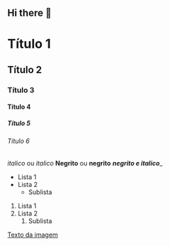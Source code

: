 ## Hi there 👋

# Título 1
## Título 2
### Título 3
#### Título 4
##### Título 5
###### Título 6

*italico* ou _italico_
**Negrito** ou __negrito__
___negrito e italico____

- Lista 1
- Lista 2
  - Sublista
  
1. Lista 1 
2. Lista 2
   1. Sublista

[Texto da imagem](https://img.freepik.com/vetores-gratis/icone-de-dispositivo-de-laptop-de-tela-em-branco-sobre-fundo-branco_1308-45999.jpg?t=st=1732479577~exp=1732483177~hmac=6ec9f66ce4b2df52b9efb7ef79f1a0b2294733315796aa1b57a742b3084464f6&w=900)

<!--
**paulolgfrazao/paulolgfrazao** is a ✨ _special_ ✨ repository because its `README.md` (this file) appears on your GitHub profile.

Here are some ideas to get you started:

- 🔭 I’m currently working on ...
- 🌱 I’m currently learning ...
- 👯 I’m looking to collaborate on ...
- 🤔 I’m looking for help with ...
- 💬 Ask me about ...
- 📫 How to reach me: ...
- 😄 Pronouns: ...
- ⚡ Fun fact: ...
-->
